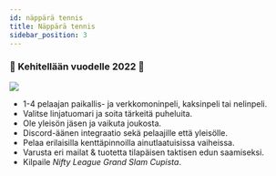 ```yaml
---
id: näppärä tennis
title: Näppärä tennis
sidebar_position: 3
---
```


### 🚧 Kehitellään vuodelle 2022 🚧

![](/img/NiftyTennis.jpeg)

- 1-4 pelaajan paikallis- ja verkkomoninpeli, kaksinpeli tai nelinpeli.
- Valitse linjatuomari ja soita tärkeitä puheluita.
- Ole yleisön jäsen ja vaikuta joukosta.
- Discord-äänen integraatio sekä pelaajille että yleisölle.
- Pelaa erilaisilla kenttäpinnoilla ainutlaatuisissa vaiheissa.
- Varusta eri mailat & tuotetta tilapäisen taktisen edun saamiseksi.
- Kilpaile _Nifty League Grand Slam Cupista_.
